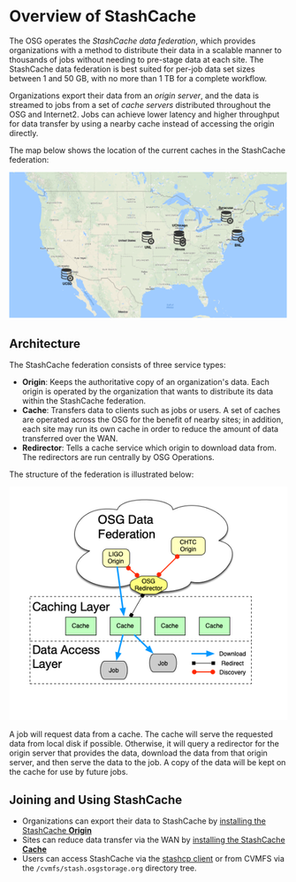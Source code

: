 # Overview of StashCache

The OSG operates the _StashCache data federation_, which provides organizations with a method to distribute their data
in a scalable manner to thousands of jobs without needing to pre-stage data at each site.
The StashCache data federation is best suited for per-job data set sizes between 1 and 50 GB,
with no more than 1 TB for a complete workflow.

Organizations export their data from an _origin server_,
and the data is streamed to jobs from a set of _cache servers_ distributed throughout the OSG and Internet2.
Jobs can achieve lower latency and higher throughput for data transfer by using a nearby cache
instead of accessing the origin directly.

The map below shows the location of the current caches in the StashCache federation:

![StashCache Map](StashCacheMap.png "StashCache Map")

## Architecture

The StashCache federation consists of three service types:

* **Origin**: Keeps the authoritative copy of an organization's data.
    Each origin is operated by the organization that wants to distribute its data within the StashCache federation.
* **Cache**: Transfers data to clients such as jobs or users.
    A set of caches are operated across the OSG for the benefit of nearby sites;
    in addition, each site may run its own cache in order to reduce the amount of data transferred over the WAN.
* **Redirector**: Tells a cache service which origin to download data from.
    The redirectors are run centrally by OSG Operations.

The structure of the federation is illustrated below:

![StashCache Diagram](StashCache-Diagram.png "StashCache Diagram")

A job will request data from a cache.
The cache will serve the requested data from local disk if possible.
Otherwise, it will query a redirector for the origin server that provides the data,
download the data from that origin server, and then serve the data to the job.
A copy of the data will be kept on the cache for use by future jobs.


## Joining and Using StashCache

* Organizations can export their data to StashCache by [installing the StashCache **Origin**](install-origin.md)
* Sites can reduce data transfer via the WAN by [installing the StashCache **Cache**](install-cache.md)
* Users can access StashCache via the
  [stashcp client](https://support.opensciencegrid.org/support/solutions/articles/12000002775-transferring-data-with-stashcach)
  or from CVMFS via the `/cvmfs/stash.osgstorage.org` directory tree.
